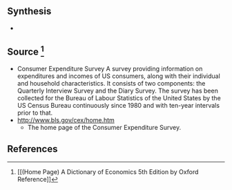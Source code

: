 ## Synthesis
- 
## Source [^1]
- Consumer Expenditure Survey A survey providing information on expenditures and incomes of US consumers, along with their individual and household characteristics. It consists of two components: the Quarterly Interview Survey and the Diary Survey. The survey has been collected for the Bureau of Labour Statistics of the United States by the US Census Bureau continuously since 1980 and with ten-year intervals prior to that.
- http://www.bls.gov/cex/home.htm
	- The home page of the Consumer Expenditure Survey.
## References

[^1]: [[(Home Page) A Dictionary of Economics 5th Edition by Oxford Reference]]